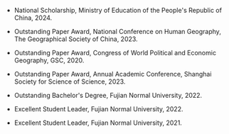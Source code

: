 - National Scholarship, Ministry of Education of the People's Republic of China, 2024.

- Outstanding Paper Award, National Conference on Human Geography, The Geographical Society of China, 2023.

- Outstanding Paper Award, Congress of World Political and Economic Geography, GSC, 2020.

- Outstanding Paper Award, Annual Academic Conference, Shanghai Society for Science of Science, 2023.

- Outstanding Bachelor's Degree, Fujian Normal University, 2022.

- Excellent Student Leader, Fujian Normal University, 2022.

- Excellent Student Leader, Fujian Normal University, 2021.
